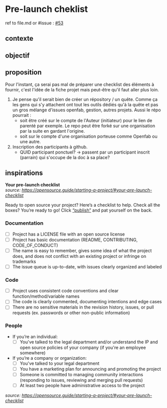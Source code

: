 # Pre-launch cheklist
ref to file.md or #issue : [#53](https://github.com/openfab-lab/openfab/issues/53)
## contexte
## objectif
## proposition
Pour l'instant, ça serai pas mal de préparer une checklist des éléments à fournir, c'est l'idée de la fiche projet mais peut-être qu'il faut aller plus loin. 

1. Je pense qu'il serait bien de créer un répository / un quête. Comme ça les gens qui s'y attachent ont tout les outils dédiés qu'à la quête et pas un gros mélange d'issues openfab, gestion, autres projets.
Aussi le répo pourrait :
	- soit être créé sur le compte de l'Auteur (initiateur) pour le lien de parenté par exemple. 
Le repo peut être forké sur une organisation par la suite en gardant l'origine. 
	- soit sur le compte d'une organisation porteuse comme Openfab ou une autre. 
2. Inscription des participants à github. 
	- QUID participant ponctuel? -> passent par un participant inscrit (parrain) qui s'occupe de la doc à sa place?

## inspirations

**Your pre-launch checklist**  
*source: https://opensource.guide/starting-a-project/#your-pre-launch-checklist*  

Ready to open source your project? Here’s a checklist to help. Check all the boxes? You’re ready to go! Click [“publish”](https://help.github.com/articles/making-a-private-repository-public/) and pat yourself on the back.

### Documentation
- [ ] Project has a LICENSE file with an open source license
- [ ] Project has basic documentation (README, CONTRIBUTING, CODE_OF_CONDUCT)
- [ ] The name is easy to remember, gives some idea of what the project does, and does not conflict with an existing project or infringe on trademarks
- [ ] The issue queue is up-to-date, with issues clearly organized and labeled

### Code
- [ ] Project uses consistent code conventions and clear function/method/variable names
- [ ] The code is clearly commented, documenting intentions and edge cases
- [ ] There are no sensitive materials in the revision history, issues, or pull requests (ex. passwords or other non-public information)

### People
- If you’re an individual:
  - [ ] You've talked to the legal department and/or understand the IP and open source policies of your company (if you're an employee somewhere)
- If you’re a company or organization:
  - [ ] You've talked to your legal department
  - [ ] You have a marketing plan for announcing and promoting the project
  - [ ] Someone is committed to managing community interactions (responding to issues, reviewing and merging pull requests)
  - [ ] At least two people have administrative access to the project

*source: https://opensource.guide/starting-a-project/#your-pre-launch-checklist*
